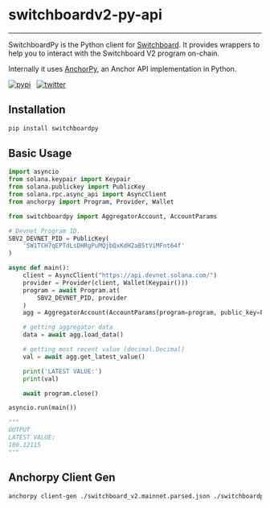 # switchboardv2-py-api

---

SwitchboardPy is the Python client for
[Switchboard](https://docs.switchboard.xyz/introduction). It provides wrappers
to help you to interact with the Switchboard V2 program on-chain.

Internally it uses [AnchorPy](https://kevinheavey.github.io/anchorpy/), an
Anchor API implementation in Python.

[![pypi](https://badgen.net/pypi/v/switchboardpy)](https://pypi.python.org/pypi/switchboardpy)&nbsp;&nbsp;
[![twitter](https://badgen.net/twitter/follow/switchboardxyz)](https://twitter.com/switchboardxyz)&nbsp;&nbsp;

## Installation

```sh
pip install switchboardpy
```

## Basic Usage

```python
import asyncio
from solana.keypair import Keypair
from solana.publickey import PublicKey
from solana.rpc.async_api import AsyncClient
from anchorpy import Program, Provider, Wallet

from switchboardpy import AggregatorAccount, AccountParams

# Devnet Program ID.
SBV2_DEVNET_PID = PublicKey(
    'SW1TCH7qEPTdLsDHRgPuMQjbQxKdH2aBStViMFnt64f'
)

async def main():
    client = AsyncClient("https://api.devnet.solana.com/")
    provider = Provider(client, Wallet(Keypair()))
    program = await Program.at(
        SBV2_DEVNET_PID, provider
    )
    agg = AggregatorAccount(AccountParams(program=program, public_key=PublicKey("88FX4tBstuwBPNhQU4EEBoPX35neSu4Le9zDSwtPRRQz")))

    # getting aggregator data
    data = await agg.load_data()

    # getting most recent value (decimal.Decimal)
    val = await agg.get_latest_value()

    print('LATEST VALUE:')
    print(val)

    await program.close()

asyncio.run(main())

"""
OUTPUT
LATEST VALUE:
180.12115
"""

```

## Anchorpy Client Gen

```sh
anchorpy client-gen ./switchboard_v2.mainnet.parsed.json ./switchboardpy --program-id SW1TCH7qEPTdLsDHRgPuMQjbQxKdH2aBStViMFnt64f
```
